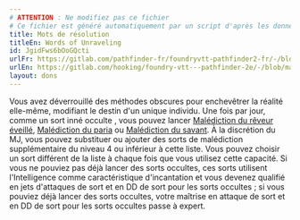 ```yaml
---
# ATTENTION : Ne modifiez pas ce fichier
# Ce fichier est généré automatiquement par un script d'après les données du module Foundry VTT officiel et de sa traduction
title: Mots de résolution
titleEn: Words of Unraveling
id: JgidFws6bOoGQcti
urlFr: https://gitlab.com/pathfinder-fr/foundryvtt-pathfinder2-fr/-/blob/master/data/feats/JgidFws6bOoGQcti.htm
urlEn: https://gitlab.com/hooking/foundry-vtt---pathfinder-2e/-/blob/master/packs/data/feats.db/words-of-unraveling.json
layout: dons
---
```

Vous avez déverrouillé des méthodes obscures pour enchevêtrer la réalité elle-même, modifiant le destin d'un unique individu. Une fois par jour, comme un sort inné occulte , vous pouvez lancer [Malédiction du rêveur éveillé](../sorts/malédiction-du-rêveur-éveillé.html), [Malédiction du paria](../sorts/malédiction-du-paria.html) ou [Malédiction du savant](../sorts/malédiction-du-savant.html). À la discrétion du MJ, vous pouvez substituer ou ajouter des sorts de malédiction supplémentaire du niveau 4 ou inférieur à cette liste. Vous pouvez choisir un sort différent de la liste à chaque fois que vous utilisez cette capacité. Si vous ne pouviez pas déjà lancer des sorts occultes, ces sorts utilisent l'Intelligence comme caractéristique d'incantation et vous devenez qualifié en jets d'attaques de sort et en DD de sort pour les sorts occultes ; si vous pouviez déjà lancer des sorts occultes, votre maîtrise en attaque de sort et en DD de sort pour les sorts occultes passe à expert.
